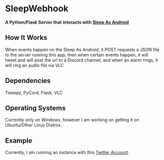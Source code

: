 # SleepWebhook
**A Python/Flask Server that interacts with [Sleep As Android](https://play.google.com/store/apps/details?id=com.urbandroid.sleep)**
## How It Works
When events happen on the Sleep As Android, it POST requests a JSON file to the server running this app, then when certain events happen, it will tweet and will post the url to a Discord channel, and when an alarm rings, it will ring an audio file via VLC
## Dependencies 
Tweepy, PyCord, Flask, VLC
## Operating Systems
Currently only on Windows, however I am working on getting it on Ubuntu/Other Linux Distros.
## Example
Currently, I am running an instance with this [Twitter Account](https://twitter.com/gahtvsleepsched "gahtv's sleep schedule").
